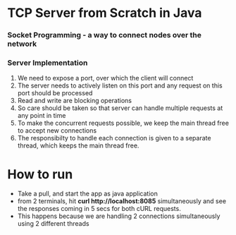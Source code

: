 # TCP Server from Scratch in Java

### Socket Programming - a way to connect nodes over the network
### Server Implementation
1. We need to expose a port, over which the client will connect 
2. The server needs to actively listen on this port and any request on this port should be processed
3. Read and write are blocking operations
4. So care should be taken so that server can handle multiple requests at any point in time
5. To make the concurrent requests possible, we keep the main thread free to accept new connections
6. The responsibilty to handle each connection is given to a separate thread, which keeps the main thread free.

# How to run
- Take a pull, and start the app as java application
- from 2 terminals, hit **curl http://localhost:8085** simultaneously and see the responses coming in 5 secs for both cURL requests.
- This happens because we are handling 2 connections simultaneously using 2 different threads
